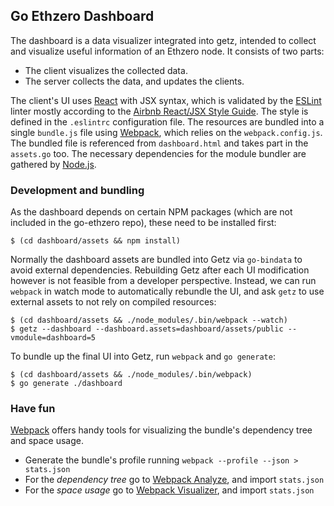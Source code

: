 ## Go Ethzero Dashboard

The dashboard is a data visualizer integrated into getz, intended to collect and visualize useful information of an Ethzero node. It consists of two parts:

* The client visualizes the collected data.
* The server collects the data, and updates the clients.

The client's UI uses [React][React] with JSX syntax, which is validated by the [ESLint][ESLint] linter mostly according to the [Airbnb React/JSX Style Guide][Airbnb]. The style is defined in the `.eslintrc` configuration file. The resources are bundled into a single `bundle.js` file using [Webpack][Webpack], which relies on the `webpack.config.js`. The bundled file is referenced from `dashboard.html` and takes part in the `assets.go` too. The necessary dependencies for the module bundler are gathered by [Node.js][Node.js].

### Development and bundling

As the dashboard depends on certain NPM packages (which are not included in the go-ethzero repo), these need to be installed first:

```
$ (cd dashboard/assets && npm install)
```

Normally the dashboard assets are bundled into Getz via `go-bindata` to avoid external dependencies. Rebuilding Getz after each UI modification however is not feasible from a developer perspective. Instead, we can run `webpack` in watch mode to automatically rebundle the UI, and ask `getz` to use external assets to not rely on compiled resources:

```
$ (cd dashboard/assets && ./node_modules/.bin/webpack --watch)
$ getz --dashboard --dashboard.assets=dashboard/assets/public --vmodule=dashboard=5
```

To bundle up the final UI into Getz, run `webpack` and `go generate`:

```
$ (cd dashboard/assets && ./node_modules/.bin/webpack)
$ go generate ./dashboard
```

### Have fun

[Webpack][Webpack] offers handy tools for visualizing the bundle's dependency tree and space usage.

* Generate the bundle's profile running `webpack --profile --json > stats.json`
* For the _dependency tree_ go to [Webpack Analyze][WA], and import `stats.json`
* For the _space usage_ go to [Webpack Visualizer][WV], and import `stats.json`

[React]: https://reactjs.org/
[ESLint]: https://eslint.org/
[Airbnb]: https://github.com/airbnb/javascript/tree/master/react
[Webpack]: https://webpack.github.io/
[WA]: http://webpack.github.io/analyse/
[WV]: http://chrisbateman.github.io/webpack-visualizer/
[Node.js]: https://nodejs.org/en/
